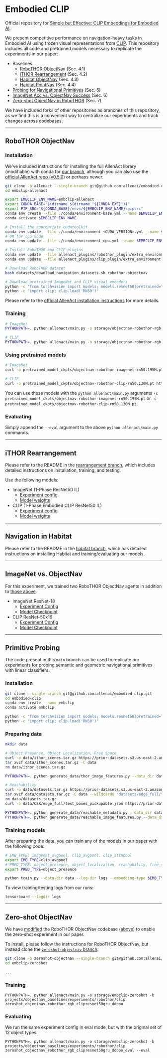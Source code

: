 # Embodied CLIP

Official repository for [Simple but Effective: CLIP Embeddings for Embodied AI](https://arxiv.org/abs/2111.09888).

We present competitive performance on navigation-heavy tasks in Embodied AI using frozen visual representations from [CLIP](https://github.com/openai/CLIP). This repository includes all code and pretrained models necessary to replicate the experiments in our paper:

- Baselines
  - [RoboTHOR ObjectNav](#robothor-objectnav) (Sec. 4.1)
  - [iTHOR Rearrangement](#ithor-rearrangement) (Sec. 4.2)
  - [Habitat ObjectNav](#navigation-in-habitat) (Sec. 4.3)
  - [Habitat PointNav](#navigation-in-habitat) (Sec. 4.4)
- [Probing for Navigational Primitives](#primitive-probing) (Sec. 5)
- [ImageNet Acc vs. ObjectNav Success](#imagenet-vs-objectnav) (Sec. 6)
- [Zero-shot ObjectNav in RoboTHOR](#zero-shot-objectnav) (Sec. 7)

We have included forks of other repositories as branches of this repository, as we find this is a convenient way to centralize our experiments and track changes across codebases.

---

## RoboTHOR ObjectNav

### Installation

We've included instructions for installing the full AllenAct library (modifiable) with conda for [our branch](https://github.com/allenai/embodied-clip/tree/allenact), although you can also use the [official AllenAct repo (v0.5.0)](https://github.com/allenai/allenact/tree/v0.5.0) or perhaps newer.

```bash
git clone -b allenact --single-branch git@github.com:allenai/embodied-clip.git embclip-allenact
cd embclip-allenact

export EMBCLIP_ENV_NAME=embclip-allenact
export CONDA_BASE="$(dirname $(dirname "${CONDA_EXE}"))"
export PIP_SRC="${CONDA_BASE}/envs/${EMBCLIP_ENV_NAME}/pipsrc"
conda env create --file ./conda/environment-base.yml --name $EMBCLIP_ENV_NAME
conda activate $EMBCLIP_ENV_NAME

# Install the appropriate cudatoolkit
conda env update --file ./conda/environment-<CUDA_VERSION>.yml --name $EMBCLIP_ENV_NAME
# OR for cpu mode
conda env update --file ./conda/environment-cpu.yml --name $EMBCLIP_ENV_NAME

# Install RoboTHOR and CLIP plugins
conda env update --file allenact_plugins/robothor_plugin/extra_environment.yml --name $EMBCLIP_ENV_NAME
conda env update --file allenact_plugins/clip_plugin/extra_environment.yml --name $EMBCLIP_ENV_NAME

# Download RoboTHOR dataset
bash datasets/download_navigation_datasets.sh robothor-objectnav

# Download pretrained ImageNet and CLIP visual encoders
python -c "from torchvision import models; models.resnet50(pretrained=True)"
python -c "import clip; clip.load('RN50')"
```

Please refer to the [official AllenAct installation instructions](https://allenact.org/installation/installation-allenact) for more details.

### Training

```bash
# ImageNet
PYTHONPATH=. python allenact/main.py -o storage/objectnav-robothor-rgb-imagenet-rn50 -b projects/objectnav_baselines/experiments/robothor objectnav_robothor_rgb_resnet50gru_ddppo

# CLIP
PYTHONPATH=. python allenact/main.py -o storage/objectnav-robothor-rgb-clip-rn50 -b projects/objectnav_baselines/experiments/robothor/clip objectnav_robothor_rgb_clipresnet50gru_ddppo
```

### Using pretrained models

```bash
# ImageNet
curl -o pretrained_model_ckpts/objectnav-robothor-imagenet-rn50.195M.pt https://prior-model-weights.s3.us-east-2.amazonaws.com/embodied-ai/navigation/exp_Objectnav-RoboTHOR-RGB-ResNet50GRU-DDPPO__stage_00__steps_000195242243.pt

# CLIP
curl -o pretrained_model_ckpts/objectnav-robothor-clip-rn50.130M.pt https://prior-model-weights.s3.us-east-2.amazonaws.com/embodied-ai/navigation/exp_Objectnav-RoboTHOR-RGB-ClipResNet50GRU-DDPPO__stage_00__steps_000130091717.pt
```

You can use these models with the `python allenact/main.py` arguments `-c pretrained_model_ckpts/objectnav-robothor-imagenet-rn50.195M.pt` or `-c pretrained_model_ckpts/objectnav-robothor-clip-rn50.130M.pt`.

### Evaluating 

Simply append the `--eval` argument to the above `python allenact/main.py` commands.

---

## iTHOR Rearrangement

Please refer to the README in the [rearrangement branch](https://github.com/allenai/embodied-clip/tree/rearrangement), which includes detailed instructions on installation, training, and testing.

Use the following models:
- ImageNet (1-Phase ResNet50 IL)
  - [Experiment config](https://github.com/allenai/embodied-clip/blob/rearrangement/baseline_configs/one_phase/one_phase_rgb_resnet50_dagger.py)
  - [Model weights](https://prior-model-weights.s3.us-east-2.amazonaws.com/embodied-ai/rearrangement/one-phase/exp_OnePhaseRGBImageNetResNet50Dagger_40proc_aws0__stage_00__steps_000070075580.pt)
- CLIP (1-Phase Embodied CLIP ResNet50 IL)
  - [Experiment config](https://github.com/allenai/embodied-clip/blob/rearrangement/baseline_configs/one_phase/one_phase_rgb_clipresnet50_dagger.py)
  - [Model weights](https://prior-model-weights.s3.us-east-2.amazonaws.com/embodied-ai/rearrangement/one-phase/exp_OnePhaseRGBClipResNet50Dagger_40proc__stage_00__steps_000065083050.pt)

---

## Navigation in Habitat

Please refer to the README in the [habitat branch](https://github.com/allenai/embodied-clip/tree/habitat), which has detailed instructions on installing Habitat and training/evaluating our models.

---

## ImageNet vs. ObjectNav

For this experiment, we trained two RoboTHOR ObjectNav agents in addition to [those above](#robothor-objectnav).

- ImageNet ResNet-18
  - [Experiment Config](https://github.com/allenai/embodied-clip/blob/allenact/projects/objectnav_baselines/experiments/robothor/objectnav_robothor_rgb_resnet18gru_ddppo.py)
  - [Model Checkpoint](https://prior-model-weights.s3.us-east-2.amazonaws.com/embodied-ai/navigation/exp_Objectnav-RoboTHOR-RGB-ResNet18GRU-DDPPO__stage_00__steps_000180222019.pt)
- CLIP ResNet-50x16
  - [Experiment Config](https://github.com/allenai/embodied-clip/blob/allenact/projects/objectnav_baselines/experiments/robothor/clip/objectnav_robothor_rgb_clipresnet50x16gru_ddppo.py)
  - [Model Checkpoint](https://prior-model-weights.s3.us-east-2.amazonaws.com/embodied-ai/navigation/exp_Objectnav-RoboTHOR-RGB-ClipResNet50x16GRU-DDPPO__stage_00__steps_000160088907.pt)

---

## Primitive Probing

The code present in this `main` branch can be used to replicate our experiments for probing semantic and geometric navigational primitives with linear classifiers.

### Installation

```bash
git clone --single-branch git@github.com:allenai/embodied-clip.git
cd embodied-clip
conda env create --name embclip
conda activate embclip

python -c "from torchvision import models; models.resnet50(pretrained=True)"
python -c "import clip; clip.load('RN50')"
```

### Preparing data

```bash
mkdir data

# Object Presence, Object Localization, Free Space
curl -o data/ithor_scenes.tar.gz https://prior-datasets.s3.us-east-2.amazonaws.com/embclip/ithor_scenes.tar.gz
tar xvzf data/ithor_scenes.tar.gz -C data
rm data/ithor_scenes.tar.gz

PYTHONPATH=. python generate_data/thor_image_features.py --data_dir data/ithor_scenes --output_dir data

# Reachability
curl -o data/datasets.tar.gz https://prior-datasets.s3.us-east-2.amazonaws.com/csr/datasets.tar.gz
tar xvzf data/datasets.tar.gz -C data --wildcards 'datasets/edge_full/*' --transform="s/datasets/CSR/"
rm data/datasets.tar.gz
curl -o data/CSR/edge_full/test_boxes_pickupable.json https://prior-datasets.s3.us-east-2.amazonaws.com/embclip/test_boxes_pickupable.json

PYTHONPATH=. python generate_data/reachable_metadata.py --data_dir data/CSR/edge_full --output_dir data
PYTHONPATH=. python generate_data/reachable_image_features.py --data_dir data/CSR/edge_full --output_dir data
```

### Training models

After preparing the data, you can train any of the models in our paper with the following code:

```bash
# EMB_TYPE: imagenet_avgpool, clip_avgpool, clip_attnpool
export EMB_TYPE=clip_avgpool
# PRED_TYPE: object_presence, object_localization, reachability, free_space
export PRED_TYPE=object_presence

python train.py --data-dir data --log-dir logs --embedding-type $EMB_TYPE --prediction-type $PRED_TYPE --gpus 1
```

To view training/testing logs from our runs:

```bash
tensorboard --logdir logs
```

---

## Zero-shot ObjectNav

We have [modified](https://github.com/allenai/embodied-clip/compare/allenact...zeroshot-objectnav) the RoboTHOR ObjectNav codebase ([above](#robothor-objectnav)) to enable the zero-shot experiment in our paper.

To install, please follow the instructions for RoboTHOR ObjectNav, but instead clone the [`zeroshot-objectnav` branch](https://github.com/allenai/embodied-clip/tree/zeroshot-objectnav):

```bash
git clone -b zeroshot-objectnav --single-branch git@github.com:allenai/embodied-clip.git embclip-zeroshot
cd embclip-zeroshot

...
```

### Training

```
PYTHONPATH=. python allenact/main.py -o storage/embclip-zeroshot -b projects/objectnav_baselines/experiments/robothor/clip zeroshot_objectnav_robothor_rgb_clipresnet50gru_ddppo
```

### Evaluating

We run the same experiment config in eval mode, but with the original set of 12 object types.

```
PYTHONPATH=. python allenact/main.py -o storage/embclip-zeroshot -b projects/objectnav_baselines/experiments/robothor/clip zeroshot_objectnav_robothor_rgb_clipresnet50gru_ddppo_eval --eval
```
